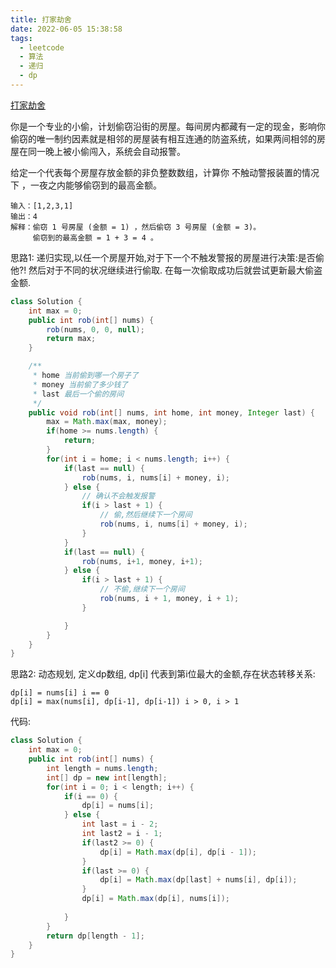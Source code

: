 ```yaml
---
title: 打家劫舍
date: 2022-06-05 15:38:58
tags:
  - leetcode
  - 算法
  - 递归
  - dp
---
```


[打家劫舍](https://leetcode.cn/problems/house-robber/)

你是一个专业的小偷，计划偷窃沿街的房屋。每间房内都藏有一定的现金，影响你偷窃的唯一制约因素就是相邻的房屋装有相互连通的防盗系统，如果两间相邻的房屋在同一晚上被小偷闯入，系统会自动报警。

给定一个代表每个房屋存放金额的非负整数数组，计算你 不触动警报装置的情况下 ，一夜之内能够偷窃到的最高金额。

```
输入：[1,2,3,1]
输出：4
解释：偷窃 1 号房屋 (金额 = 1) ，然后偷窃 3 号房屋 (金额 = 3)。
     偷窃到的最高金额 = 1 + 3 = 4 。
```

思路1: 递归实现,以任一个房屋开始,对于下一个不触发警报的房屋进行决策:是否偷他?! 然后对于不同的状况继续进行偷取. 在每一次偷取成功后就尝试更新最大偷盗金额.

```java
class Solution {
    int max = 0;
    public int rob(int[] nums) {
        rob(nums, 0, 0, null);
        return max;
    }

    /**
     * home 当前偷到哪一个房子了
     * money 当前偷了多少钱了
     * last 最后一个偷的房间
     */
    public void rob(int[] nums, int home, int money, Integer last) {
        max = Math.max(max, money);
        if(home >= nums.length) {
            return;
        }
        for(int i = home; i < nums.length; i++) {
            if(last == null) {
                rob(nums, i, nums[i] + money, i);
            } else {
                // 确认不会触发报警
                if(i > last + 1) {
                    // 偷,然后继续下一个房间
                    rob(nums, i, nums[i] + money, i);
                }
            }
            if(last == null) {
                rob(nums, i+1, money, i+1);
            } else {
                if(i > last + 1) {
                    // 不偷,继续下一个房间
                    rob(nums, i + 1, money, i + 1);
                }

            }
        }
    }
}
```

思路2: 动态规划, 定义dp数组, dp[i] 代表到第i位最大的金额,存在状态转移关系:

```
dp[i] = nums[i] i == 0
dp[i] = max(nums[i], dp[i-1], dp[i-1]) i > 0, i > 1
```

代码:

```java
class Solution {
    int max = 0;
    public int rob(int[] nums) {
        int length = nums.length;
        int[] dp = new int[length];
        for(int i = 0; i < length; i++) {
            if(i == 0) {
                dp[i] = nums[i];
            } else {
                int last = i - 2;
                int last2 = i - 1;
                if(last2 >= 0) {
                    dp[i] = Math.max(dp[i], dp[i - 1]);
                }
                if(last >= 0) {
                    dp[i] = Math.max(dp[last] + nums[i], dp[i]);
                } 
                dp[i] = Math.max(dp[i], nums[i]);
                
            }
        }
        return dp[length - 1];
    }
}
```





